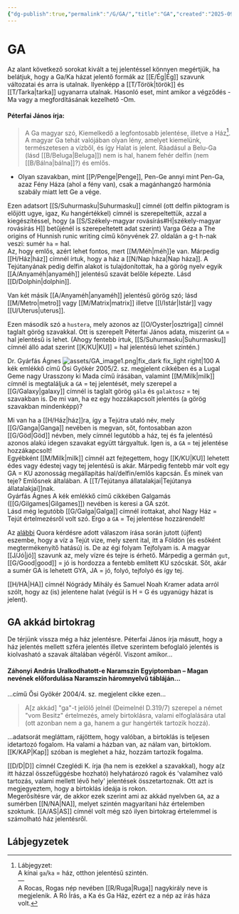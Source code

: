 ```yaml
---
{"dg-publish":true,"permalink":"/G/GA/","title":"GA","created":"2025-09-29T01:30","updated":"2025-09-29T01:31"}
---
```



# GA

Az alant következő sorokat kivált a tej jelentéssel könnyen megértjük, ha belátjuk, hogy a Ga/Ka házat jelentő formák az [[E/Ég\|Ég]] szavunk változatai és arra is utalnak. Ilyenképp a [[T/Török\|török]] és [[T/Tarka\|tarka]] ugyanarra utalnak. Hasonló eset, mint amikor a végződés -Ma vagy a megfordításának kezelhető -Om.  

#### Péterfai János írja:

> A Ga magyar szó, Kiemelkedő a legfontosabb jelentése, illetve a Ház[^1]. A magyar Ga tehát valójában olyan lény, amelyet kiemelünk, természetesen a vízből, és így Halat is jelent. Ráadásul a Belu-Ga (lásd [[B/Beluga\|Beluga]]) nem is hal, hanem fehér delfin (nem [[B/Bálna\|bálna]]?) és emlős.  
- Olyan szavakban, mint [[P/Penge\|Penge]], Pen-Ge annyi mint Pen-Ga, azaz Fény Háza (ahol a fény van), csak a magánhangzó harmónia szabály miatt lett Ge a vége.  

Ezen adatsort [[S/Suhurmasku\|Suhurmasku]] címnél (ott delfin piktogram is előjött ugye, igaz, Ku hangértékkel) címnél is szerepeltettük, azzal a kiegészítéssel, hogy (a [[S/Székely-magyar rovásírás#H\|székely-magyar rovásírás H]] betűjénél is szerepeltetett adat szerint) Varga Géza a The origins of Hunnish runic writing című könyvének 27. oldalán a g-t h-nak veszi: sumér `ha` = hal.  
Az, hogy emlős, azért lehet fontos, mert [[M/Méh\|méh]]e van. Márpedig [[H/Ház\|ház]] címnél írtuk, hogy a ház a [[N/Nap háza\|Nap háza]]. A Tejútanyának pedig delfin alakot is tulajdonítottak, ha a görög nyelv egyik [[A/Anyaméh\|anyaméh]] jelentésű szavát belőle képezte. Lásd [[D/Dolphin\|dolphin]].  

Van két másik [[A/Anyaméh\|anyaméh]] jelentésű görög szó; lásd [[M/Metro\|metro]] vagy [[M/Matrix\|matrix]] illetve [[I/Istár\|Istár]] vagy [[U/Uterus\|uterus]].

Ezen második szó a `hustera`, mely azonos az [[O/Oyster\|osztriga]] címnél taglalt görög szavakkal. Ott is szerepelt Péterfai János adata, miszerint `GA` = hal jelentésű is lehet. (Ahogy fentebb írtuk, [[S/Suhurmasku\|Suhurmasku]] címnél álló adat szerint [[K/KU\|KU]] = hal jelentésű lehet szintén.)  

Dr. Gyárfás Ágnes ![assets/GA_image1.png|fix_dark fix_light right|100](/img/user/G/assets/GA_image1.png)  A kék emlékkő című Ősi Gyökér 2005/2. sz. megjelent cikkében és a Lugal Geme nagy Urasszony ki Mada című írásában, valamint [[M/Milk\|milk]] címnél is megtaláljuk a `GA` = tej jelentését, mely szerepel a [[G/Galaxy\|galaxy]] címnél is taglalt görög `gála` és `galaktosz` = tej szavakban is. De mi van, ha ez egy hozzákapcsolt jelentés (a görög szavakban mindenképp)?  

Mi van ha a [[H/Ház\|ház]]ra, így a Tejútra utaló név, mely [[G/Ganga\|Ganga]] nevében is megvan, sőt, fontosabban azon [[G/Göd\|Göd]] névben, mely címnél legutóbb a ház, tej és fa jelentésű azonos alakú idegen szavakat együtt tárgyaltuk. Igen is, a `GA` = tej jelentése hozzákapcsolt!  
Egyébként [[M/Milk\|milk]] címnél azt fejtegettem, hogy [[K/KU\|KU]] lehetett édes vagy édestej vagy tej jelentésű is akár. Márpedig fentebb már volt egy GA = KU azonosság megállapítás hal/delfin/emlős kapcsán. És minek van teje? Emlősnek általában. A [[T/Tejútanya állatalakjai\|Tejútanya állatalakjai]]nak.  
Gyárfás Ágnes A kék emlékkő című cikkében Galgamás ([[G/Gilgames\|Gilgames]]) nevében is keresi a GA szót.  
Lásd még legutóbb [[G/Galga\|Galga]] címnél írottakat, ahol Nagy Ház = Tejút értelmezésről volt szó. Ergo a `GA` = Tej jelentése hozzárendelt!  

Az [alábbi](https://qr.ae/TZ3R5f) Quora kérdésre adott válaszom írása során jutott (újfent) eszembe, hogy a víz a Tejút vize, mely szent ital, itt a Földön (és esőként megtermékenyítő hatású) is. De az égi folyam Tejfolyam is. A magyar [[J/Jó\|jó]] szavunk az, mely vízre és tejre is érhető. Márpedig a germán `gut`, [[G/Good\|good]] = jó is hordozza a fentebb említett KU szócskát. Sőt, akár a sumér GA is lehetett GYA, JA = jó, folyó, tejfolyó és így tej.  

[[H/HA\|HA]] címnél Nógrády Mihály és Samuel Noah Kramer adata arról szólt, hogy az (is) jelentene halat (végül is H = G és ugyanúgy házat is jelent).  

## GA akkád birtokrag

De térjünk vissza még a ház jelentésre. Péterfai János írja másutt, hogy a ház jelentés mellett szféra jelentés illetve szerintem befoglaló jelentés is kiolvasható a szavak általában végéről. Viszont amikor...

#### Záhonyi András Uralkodhatott-e Naramszin Egyiptomban – Magan nevének előfordulása Naramszin háromnyelvű tábláján...

...című Ősi Gyökér 2004/4. sz. megjelent cikke ezen...  
> A\[z akkád\] "ga"-t jelölő jelnél (Deimelnél D.319/7) szerepel a német "vom Besitz" értelmezés, amely birtoklásra, valami elfoglalására utal (ott azonban nem a ga, hanem a gur hangérték tartozik hozzá).  

...adatsorát megláttam, rájöttem, hogy valóban, a birtoklás is teljesen idetartozó fogalom. Ha valami a házban van, az nálam van, birtoklom. [[K/KAP\|Kap]] szóban is meglehet a ház, hozzám tartozik fogalma.  

[[D/D\|D]] címnél Czeglédi K. írja (ha nem is ezekkel a szavakkal), hogy a(z itt házzal összefüggésbe hozható) helyhatározó ragok és 'valamihez való tartozás, valami mellett lévő hely' jelentések összetartoznak. Ott azt is megjegyeztem, hogy a birtoklás ideája is rokon.  
Megerősítésre vár, de akkor ezek szerint ami az akkád nyelvben `GA`, az a sumérben [[N/NA\|NA]], melyet szintén magyarítani ház értelemben szoktunk. [[A/AS\|AS]] címnél volt még szó ilyen birtokrag értelemmel is számolható ház jelentésről.  

## Lábjegyzetek

[^1]: Lábjegyzet:  
A kínai `ga`/`ka` = ház, otthon jelentésű szintén.  
—  
A Rocas, Rogas nép nevében [[R/Ruga\|Ruga]] nagykirály neve is megjelenik. A Ró Írás, a Ka és Ga Ház, ezért ez a nép az írás háza volt.  
